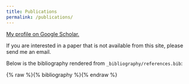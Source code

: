 ```yaml
---
title: Publications
permalink: /publications/
---
```


[My profile on Google Scholar.](https://scholar.google.com/citations?user=pTbnj1IAAAAJ&hl=en)

If you are interested in a paper that is not available from this site, please send me an email.

Below is the bibliography rendered from `_bibliography/references.bib`:

{% raw %}{% bibliography %}{% endraw %}
